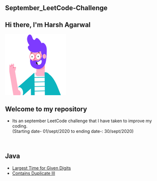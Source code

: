 ## September_LeetCode-Challenge

## Hi there, I'm Harsh Agarwal

<img src="https://github.com/HarshAgarwal-DEV/HarshAgarwal-DEV/blob/master/hi.gif" alt="alt text" width="200" height="200" />

## Welcome to my repository
* Its an september LeetCode challenge that I have taken to improve my coding.<br>
(Starting date- 01/sept/2020 to ending date-: 30/sept/2020)
<br>

## Java
* [Largest Time for Given Digits](Code/Day1_Code.java)
* [Contains Duplicate III](Code/Day2.java)


 
